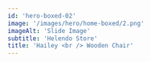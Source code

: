 ```yaml
---
id: 'hero-boxed-02'
image: '/images/hero/home-boxed/2.png'
imageAlt: 'Slide Image'
subtitle: 'Helendo Store'
title: 'Hailey <br /> Wooden Chair'
---
```

